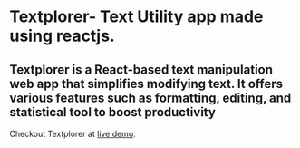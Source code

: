 # Textplorer- Text Utility app made using reactjs.
## Textplorer is a React-based text manipulation web app that simplifies modifying text. It offers various features such as formatting, editing, and statistical tool to boost productivity
Checkout Textplorer at [live demo](https://panth1823.github.io/Textplorer-react/).
